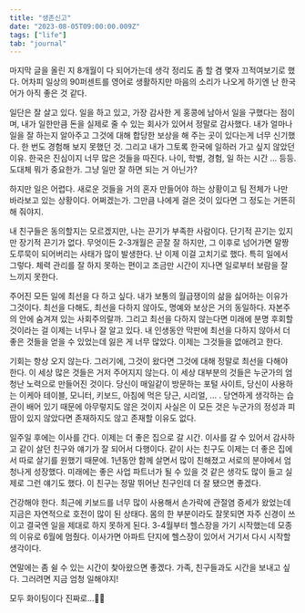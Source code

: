 ```yaml
---
title: "생존신고"
date: "2023-08-05T09:00:00.009Z"
tags: ["life"]
tab: "journal"
---
```


마지막 글을 올린 지 8개월이 다 되어가는데 생각 정리도 좀 할 겸 몇자 끄적여보기로 했다. 어차피 일상의 90퍼센트를 영어로 생활하지만 마음의 소리가 나오게 하기엔 난 한국어가 아직 좋은 것 같다.

일단은 잘 살고 있다. 일을 하고 있고, 가장 감사한 게 홍콩에 남아서 일을 구했다는 점이며, 내가 일한만큼 돈을 실제로 줄 수 있는 회사가 있어서 정말로 감사했다. 내가 얼마나 일을 잘 하는지 알아주고 그것에 대해 합당한 보상을 해 주는 곳이 있다는게 너무 신기했다. 한 번도 경험해 보지 못했던 것. 그리고 내가 그토록 한국에 일하러 가고 싶지 않았던 이유. 한국은 진심이지 너무 많은 것들을 따진다. 나이, 학벌, 경험, 일 하는 시간 ... 등등. 도대체 뭐가 중요한가. 그냥 일만 잘 하면 되는 거 아닌가?

하지만 일은 어렵다. 새로운 것들을 거의 혼자 만들어야 하는 상황이고 팀 전체가 나만 바라보고 있는 상황이다. 어쩌겠는가. 그만큼 나에게 걸은 것이 있다면 그 정도는 거뜬히 해 줘야지.

내 친구들은 동의할지는 모르겠지만, 나는 끈기가 부족한 사람이다. 단기적 끈기는 있지만 장기적 끈기가 없다. 무엇이든 2-3개월은 곧잘 잘 하지만, 그 이후로 넘어가면 말짱 도루묵이 되어버리는 사태가 많이 발생한다. 난 이제 이걸 고치기로 했다. 특히 일에서 그렇다. 체력 관리를 잘 하지 못하는 편이고 조금만 시간이 지나면 일로부터 보람을 잘 느끼지 못한다.

주어진 모든 일에 최선을 다 하고 싶다. 내가 보통의 월급쟁이의 삶을 싫어하는 이유가 그것이다. 최선을 다해도, 최선을 다하지 않아도, 명예와 보상은 거의 동일하다. 자본주의 안에 숨겨져 있는 사회주의랄까. 그리고 최선을 다하지 않는다면 미래에 분명 후회할 것이라는 걸 이제는 너무나 잘 알고 있다. 내 인생동안 막판에 최선을 다하지 않아서 더 좋은 것들을 얻을 수 있었는데 잃은 게 너무 많았다. 이제는 그것들을 없애려고 한다.

기회는 항상 오지 않는다. 그러기에, 그것이 왔다면 그것에 대해 정말로 최선을 다해야 한다. 이 세상 많은 것들은 거저 주어지지 않는다. 이 세상 대부분의 것들은 누군가의 엄청난 노력으로 만들어진 것이다. 당신이 매일같이 방문하는 포털 사이트, 당신이 사용하는 이케아 테이블, 모니터, 키보드, 아침에 먹은 당근, 시리얼, ... . 당연하게 생각하는 습관이 배어 있기 때문에 아무렇지도 않은 것이지 사실은 이 모든 것은 누군가의 정성과 피땀이 있지 않았다면 존재하지도 않고 존재할 이유도 없다.

일주일 후에는 이사를 간다. 이제는 더 좋은 집으로 갈 시간. 이사를 갈 수 있어서 감사하고 같이 살던 친구와 얘기가 잘 되어서 다행이다. 같이 사는 친구도 이제는 더 좋은 집에서 따로 살기를 원했기 때문에. 1년동안 함께 살면서 많이 친해졌고 서로의 분야에서 엄청나게 성장했다. 미래에는 좋은 사업 파트너가 될 수 있을 것 같은 생각도 많이 들고 실제로 그런 얘기도 했다. 이 친구는 정말 뛰어난 친구인데 더 잘 됐으면 좋겠다.

건강해야 한다. 최근에 키보드를 너무 많이 사용해서 손가락에 관절염 증세가 왔었는데 지금은 자연적으로 호전이 많이 된 상태다. 몸의 한 부분이라도 잘못되면 자주 신경이 쓰이고 결국엔 일을 제대로 하지 못하게 된다. 3-4월부터 헬스장을 가기 시작했는데 모종의 이유로 6월에 멈췄다. 이사가면 아파트 단지에 헬스장이 있어서 거기서 다시 시작할 생각이다.

연말에는 좀 쉴 수 있는 시간이 찾아왔으면 좋겠다. 가족, 친구들과도 시간을 보내고 싶다. 그러려면 지금 엄청 일해야지!

모두 화이팅이다 진짜로...🙏🏼